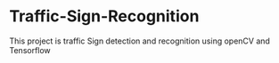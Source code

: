 # Traffic-Sign-Recognition
This project is traffic Sign detection and recognition  using openCV and Tensorflow

